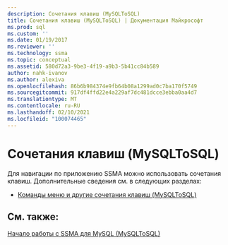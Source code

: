 ```yaml
---
description: Сочетания клавиш (MySQLToSQL)
title: Сочетания клавиш (MySQLToSQL) | Документация Майкрософт
ms.prod: sql
ms.custom: ''
ms.date: 01/19/2017
ms.reviewer: ''
ms.technology: ssma
ms.topic: conceptual
ms.assetid: 580d72a3-9be3-4f19-a9b3-5b41cc84b589
author: nahk-ivanov
ms.author: alexiva
ms.openlocfilehash: 86b6b984374e9fb64b08a1299ad0c7ba170f5749
ms.sourcegitcommit: 917df4ffd22e4a229af7dc481dcce3ebba0aa4d7
ms.translationtype: MT
ms.contentlocale: ru-RU
ms.lasthandoff: 02/10/2021
ms.locfileid: "100074465"
---
```

# <a name="shortcut-keys-mysqltosql"></a>Сочетания клавиш (MySQLToSQL)
Для навигации по приложению SSMA можно использовать сочетания клавиш. Дополнительные сведения см. в следующих разделах:  
  
-   [Команды меню и другие сочетания клавиш &#40;MySQLToSQL&#41;](../../ssma/mysql/menu-commands-and-other-shortcut-keys-mysqltosql.md)  
  
## <a name="see-also"></a>См. также:  
[Начало работы с SSMA для MySQL &#40;MySQLToSQL&#41;](../../ssma/mysql/getting-started-with-ssma-for-mysql-mysqltosql.md)  
  
